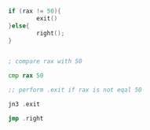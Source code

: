```c

if (rax != 50){
		exit()
}else{
		right();
}
```




```asm

; compare rax with 50

cmp rax 50

;; perform .exit if rax is not eqal 50

jn3 .exit

jmp .right

```



